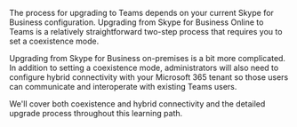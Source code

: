 The process for upgrading to Teams depends on your current Skype for Business configuration. Upgrading from Skype for Business Online to Teams is a relatively straightforward two-step process that requires you to set a coexistence mode.

Upgrading from Skype for Business on-premises is a bit more complicated. In addition to setting a coexistence mode, administrators will also need to configure hybrid connectivity with your Microsoft 365 tenant so those users can communicate and interoperate with existing Teams users.

We'll cover both coexistence and hybrid connectivity and the detailed upgrade process throughout this learning path.
